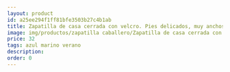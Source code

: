 ```yaml
---
layout: product
id: a25ee294f1ff81bfe3503b27c4b1ab
title: Zapatilla de casa cerrada con velcro. Pies delicados, muy anchos
image: img/productos/zapatilla caballero/Zapatilla de casa cerrada con velcro. Pies delicados, muy anchos=32=azul marino verano.webp
price: 32
tags: azul marino verano
description: 
order: 0
---
```

